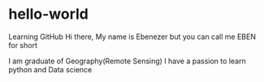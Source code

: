 # hello-world
Learning GitHub
Hi there, My name is Ebenezer but you can call me EBEN for short

I am graduate of Geography(Remote Sensing) I have a passion to learn python and Data science
